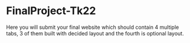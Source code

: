 # FinalProject-Tk22
Here you will submit your final website which should contain 4 multiple tabs, 3 of them built with decided layout and the fourth is optional layout.
